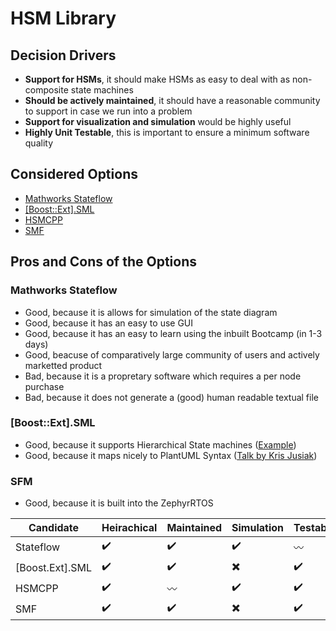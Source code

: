 # HSM Library

## Decision Drivers
- **Support for HSMs**, it should make HSMs as easy to deal with as non-composite state machines
- **Should be actively maintained**, it should have a reasonable community to support in case we run into a problem
- **Support for visualization and simulation** would be highly useful
- **Highly Unit Testable**, this is important to ensure a minimum software quality

## Considered Options
- [Mathworks Stateflow](https://www.mathworks.com/products/stateflow.html)
- [[Boost::Ext].SML](https://boost-ext.github.io/sml/index.html)
- [HSMCPP](https://github.com/igor-krechetov/hsmcpp)
- [SMF](https://docs.zephyrproject.org/latest/guides/smf/index.html)

## Pros and Cons of the Options 

### Mathworks Stateflow
- Good, because it is allows for simulation of the state diagram
- Good, because it has an easy to use GUI
- Good, because it has an easy to learn using the inbuilt Bootcamp (in 1-3 days)
- Good, beacuse of comparatively large community of users and actively marketted product
- Bad, because it is a propretary software which requires a per node purchase
- Bad, because it does not generate a (good) human readable textual file

### [Boost::Ext].SML
- Good, because it supports Hierarchical State machines ([Example](https://boost-ext.github.io/sml/examples.html#composite))
- Good, because it maps nicely to PlantUML Syntax ([Talk by Kris Jusiak](https://www.youtube.com/watch?v=MskKTIdW45c&t=1273s))

### SFM
- Good, because it is built into the ZephyrRTOS

| Candidate | Heirachical | Maintained | Simulation | Testable |
| --- | --- | --- | --- | --- |
| Stateflow | ✔️ | ✔️ | ✔️ | 〰️ |
| [Boost.Ext].SML | ✔️ | ✔️ | ✖️ | ✔️ |
| HSMCPP | ✔️ | 〰️ | ✔️ | ✔️ |
| SMF | ✔️ | ✔️ | ✖️ | ✔️ |

